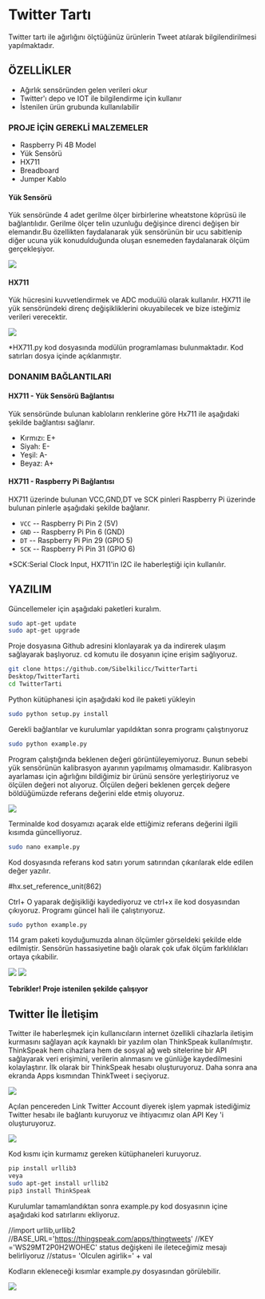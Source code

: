 # Twitter Tartı


Twitter tartı ile ağırlığını ölçtüğünüz ürünlerin Tweet atılarak bilgilendirilmesi yapılmaktadır.


 ## ÖZELLİKLER

- Ağırlık sensöründen gelen verileri okur
- Twitter'ı depo ve IOT ile bilgilendirme için kullanır
- İstenilen ürün grubunda kullanılabilir

### PROJE İÇİN GEREKLİ MALZEMELER
- Raspberry Pi 4B Model
- Yük Sensörü
- HX711 
- Breadboard
- Jumper Kablo
#### Yük Sensörü
Yük sensöründe 4 adet gerilme ölçer birbirlerine wheatstone köprüsü ile bağlantılıdır.
Gerilme ölçer telin uzunluğu değişince direnci değişen bir elemandır.Bu özellikten faydalanarak yük sensörünün bir ucu sabitlenip diğer ucuna yük konudulduğunda oluşan esnemeden faydalanarak ölçüm gerçekleşiyor.

<img src="https://github.com/SibelKilicc/TwitterTarti/blob/main/Resim1.png" width="auto">

#### HX711
Yük hücresini kuvvetlendirmek ve ADC moduülü olarak kullanılır.
HX711 ile yük sensöründeki direnç değişikliklerini okuyabilecek ve bize isteğimiz verileri verecektir.

<img src="https://github.com/SibelKilicc/TwitterTarti/blob/main/Resim3.jpg" width="auto">

*HX711.py kod dosyasında modülün programlaması bulunmaktadır. Kod satırları dosya içinde açıklanmıştır.

### DONANIM BAĞLANTILARI
#### HX711 - Yük Sensörü Bağlantısı
Yük sensöründe bulunan kabloların renklerine göre Hx711 ile aşağıdaki şekilde bağlantısı sağlanır.
- Kırmızı: E+
- Siyah: E-
- Yeşil: A-
- Beyaz: A+

#### HX711 - Raspberry Pi Bağlantısı
HX711 üzerinde bulunan VCC,GND,DT ve SCK pinleri Raspberry Pi üzerinde bulunan pinlerle aşağıdaki şekilde bağlanır. 

- `VCC` -- Raspberry Pi Pin 2 (5V)
- `GND` -- Raspberry Pi Pin 6 (GND)
- `DT`  -- Raspberry Pi Pin 29 (GPIO 5)
- `SCK` -- Raspberry Pi Pin 31 (GPIO 6)

*SCK:Serial Clock Input, HX711'in I2C ile haberleştiği için kullanılır.
## YAZILIM

Güncellemeler için aşağıdaki paketleri kuralım.
```sh
sudo apt-get update
sudo apt-get upgrade
```
Proje dosyasına Github adresini klonlayarak ya da indirerek ulaşım sağlayarak başlıyoruz.
cd komutu ile dosyanın içine erişim sağlıyoruz.
```sh
git clone https://github.com/Sibelkilicc/TwitterTarti
Desktop/TwitterTarti
cd TwitterTarti
```
Python kütüphanesi için aşağıdaki kod ile paketi yükleyin
```sh
sudo python setup.py install
```
Gerekli bağlantılar ve kurulumlar yapıldıktan sonra programı çalıştırıyoruz
```sh
sudo python example.py
```
Program çalıştığında beklenen değeri görüntüleyemiyoruz. Bunun sebebi yük sensörünün kalibrasyon ayarının yapılmamış olmamasıdır. 
Kalibrasyon ayarlaması için ağırlığını bildiğimiz bir ürünü sensöre yerleştiriyoruz ve ölçülen değeri not alıyoruz. Ölçülen değeri beklenen gerçek değere böldüğümüzde referans değerini elde etmiş oluyoruz.

<img src="https://github.com/SibelKilicc/TwitterTarti/blob/main/Ekran%20Alıntısı.PNG" width="auto">

Terminalde kod dosyamızı açarak elde ettiğimiz referans değerini ilgili kısımda güncelliyoruz.
```sh
sudo nano example.py
```
Kod dosyasında referans kod satırı yorum satırından çıkarılarak elde edilen değer yazılır.

#hx.set_reference_unit(862)

Ctrl+ O yaparak değişikliği kaydediyoruz ve ctrl+x ile kod dosyasından çıkıyoruz.
Programı güncel hali ile çalıştırıyoruz.
```sh
sudo python example.py
```
114 gram paketi koyduğumuzda alınan ölçümler görseldeki şekilde elde edilmiştir. Sensörün hassasiyetine bağlı olarak çok ufak ölçüm farklılıkları ortaya çıkabilir.

<img src="https://github.com/SibelKilicc/TwitterTarti/blob/main/Resim13.jpg" width="auto">
<img src="https://github.com/SibelKilicc/TwitterTarti/blob/main/Resim12.png" width="auto">

**Tebrikler! Proje istenilen şekilde çalışıyor**

## Twitter İle İletişim
Twitter ile haberleşmek için  kullanıcıların internet özellikli cihazlarla iletişim kurmasını sağlayan açık kaynaklı bir yazılım olan ThinkSpeak kullanılmıştır. ThinkSpeak hem cihazlara hem de sosyal ağ web sitelerine bir API sağlayarak veri erişimini, verilerin alınmasını ve günlüğe kaydedilmesini kolaylaştırır.
İlk olarak bir ThinkSpeak hesabı oluşturuyoruz. Daha sonra ana ekranda Apps kısmından ThinkTweet i seçiyoruz.

<img src="https://github.com/SibelKilicc/TwitterTarti/blob/main/Ekran%20Görüntüsü%20(519).png" width="auto">

Açılan pencereden Link Twitter Account diyerek işlem yapmak istediğimiz Twitter hesabı ile bağlantı kuruyoruz ve ihtiyacımız olan API Key 'i oluşturuyoruz.

<img src="https://github.com/SibelKilicc/TwitterTarti/blob/main/Ekran%20Görüntüsü%20(520).png" width="auto">

Kod kısmı için kurmamız gereken kütüphaneleri kuruyoruz.
```sh
pip install urllib3
veya
sudo apt-get install urllib2
pip3 install ThinkSpeak
```
Kurulumlar tamamlandıktan sonra example.py kod dosyasının içine aşağıdaki kod satırlarını ekliyoruz.

//import urllib,urllib2
//BASE_URL='https://thingspeak.com/apps/thingtweets'
//KEY ='WS29MT2P0H2WOHEC'
status değişkeni ile ileteceğimiz mesajı belirliyoruz
//status= 'Olculen agirlik=' + val

 Kodların ekleneceği kısımlar example.py dosyasından görülebilir.
 
 <img src="https://github.com/SibelKilicc/TwitterTarti/blob/main/Tweet.PNG" width="auto">
 
